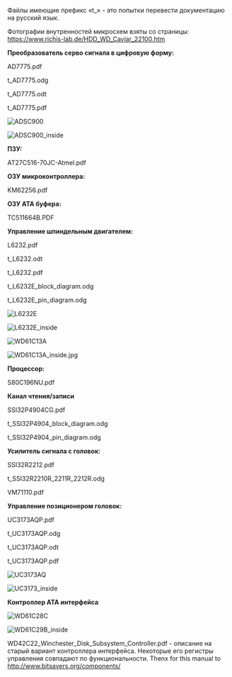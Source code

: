 Файлы имеющие префикс «t_» - это попытки перевести документацию на русский язык.

Фотографии внутренностей микросхем взяты со страницы: https://www.richis-lab.de/HDD_WD_Caviar_22100.htm

**Преобразователь серво сигнала в цифровую форму:**

AD7775.pdf

t_AD7775.odg

t_AD7775.odt

t_AD7775.pdf

![ADSC900](ADSC900.jpg)

![ADSC900_inside](ADSC900_inside.jpg)

**ПЗУ:**

AT27C516-70JC-Atmel.pdf

**ОЗУ микроконтроллера:**

KM62256.pdf

**ОЗУ ATA буфера:**

TC511664B.PDF

**Управление шпиндельным двигателем:**

L6232.pdf

t_L6232.odt

t_L6232.pdf

t_L6232E_block_diagram.odg

t_L6232E_pin_diagram.odg

![L6232E](L6232E.jpg)

![L6232E_inside](L6232E_inside.jpg)

![WD61C13A](WD61C13A.jpg)

![WD61C13A_inside.jpg](WD61C13A_inside.jpg)

**Процессор:**

S80C196NU.pdf

**Канал чтения/записи**

SSI32P4904CG.pdf

t_SSI32P4904_block_diagram.odg

t_SSI32P4904_pin_diagram.odg

**Усилитель сигнала с головок:**

SSI32R2212.pdf

t_SSI32R2210R_2211R_2212R.odg

VM71110.pdf

**Управление позиционером головок:**

UC3173AQP.pdf

t_UC3173AQP.odg

t_UC3173AQP.odt

t_UC3173AQP.pdf

![UC3173AQ](UC3173AQ.jpg)

![UC3173_inside](UC3173_inside.jpg)

**Контроллер ATA интерфейса**

![WD61C28C](WD61C28C.jpg)

![WD61C29B_inside](WD61C29B_inside.jpg)

WD42C22_Winchester_Disk_Subsystem_Controller.pdf - описание на старый вариант контроллера интерфейса. 
Некоторые его регистры управления совпадают по функциональности. 
Thenx for this manual to http://www.bitsavers.org/components/



